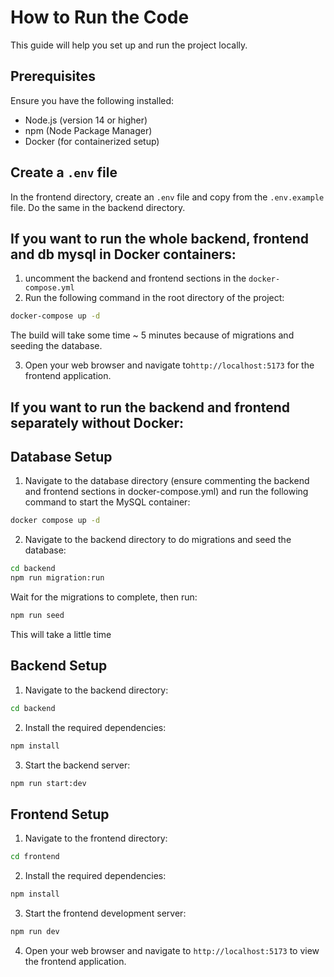# How to Run the Code
This guide will help you set up and run the project locally.

## Prerequisites
Ensure you have the following installed:
- Node.js (version 14 or higher)
- npm (Node Package Manager)
- Docker (for containerized setup)

## Create a `.env` file
In the frontend directory, create an `.env` file and copy from the `.env.example` file.
Do the same in the backend directory.

## If you want to run the whole backend, frontend and db mysql in Docker containers: 
1. uncomment the backend and frontend sections in the `docker-compose.yml`
2. Run the following command in the root directory of the project:
``` bash
docker-compose up -d
```
The build will take some time ~ 5 minutes because of migrations and seeding the database.

3. Open your web browser and navigate to`http://localhost:5173` for the frontend application.

## If you want to run the backend and frontend separately without Docker:

## Database Setup
1. Navigate to the database directory (ensure commenting the backend and frontend sections in docker-compose.yml) and run the following command to start the MySQL container:
``` bash
docker compose up -d
```
2. Navigate to the backend directory to do migrations and seed the database:
``` bash
cd backend
npm run migration:run
```
Wait for the migrations to complete, then run:
``` bash
npm run seed
```
This will take a little time 

## Backend Setup
1. Navigate to the backend directory:
``` bash
cd backend
```
2. Install the required dependencies:
``` bash
npm install
```
3. Start the backend server:
``` bash
npm run start:dev
```

## Frontend Setup
1. Navigate to the frontend directory:
``` bash
cd frontend
```
2. Install the required dependencies:
``` bash
npm install
```
3. Start the frontend development server:
``` bash
npm run dev
```

4. Open your web browser and navigate to `http://localhost:5173` to view the frontend application.
